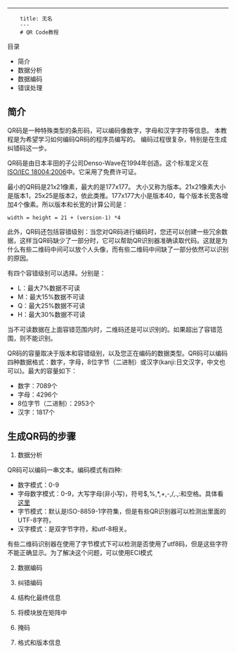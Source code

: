 ---
        title: 无名
        ---
        # QR Code教程


目录
- 简介
- 数据分析
- 数据编码
- 错误处理


## 简介

QR码是一种特殊类型的条形码，可以编码像数字，字母和汉字字符等信息。 本教程是为希望学习如何编码QR码的程序员编写的。 编码过程很复杂，特别是在生成纠错码这一步。 

QR码是由日本丰田的子公司Denso-Wave在1994年创造。这个标准定义在[ISO/IEC 18004:2006](https://www.iso.org/standard/43655.html)中。它采用了免费许可证。

最小的QR码是21x21像素，最大的是177x177。 大小又称为版本。21x21像素大小是版本1，25x25是版本2，依此类推。177x177大小是版本40，每个版本长宽各增加4个像素。所以版本和长宽的计算公司是：

```
width = height = 21 + (version-1) *4
```

此外，QR码还包括容错级别：当您对QR码进行编码时，您还可以创建一些冗余数据，这样当QR码缺少了一部分时，它可以帮助QR识别器准确读取代码。这就是为什么有些二维码中间可以放个人头像，而有些二维码中间缺了一部分依然可以识别的原因。

有四个容错级别可以选择。分别是：
- L：最大7%数据不可读
- M：最大15%数据不可读
- Q：最大25%数据不可读
- H：最大30%数据不可读

当不可读数据在上面容错范围内时，二维码还是可以识别的。如果超出了容错范围，则不能识别。

QR码的容量取决于版本和容错级别，以及您正在编码的数据类型。QR码可以编码四种数据格式：数字，字母，8位字节（二进制）或汉字(kanji:日文汉字，中文也可以)。最大的容量如下：

- 数字：7089个
- 字母：4296个
- 8位字节（二进制）：2953个
- 汉字：1817个

## 生成QR码的步骤

1. 数据分析

QR码可以编码一串文本。编码模式有四种:

- 数字模式：0-9
- 字母数字模式：0-9，大写字母(非小写)，符号$,%,*,+,-,/,.,:和空格。具体看[这里](https://www.thonky.com/qr-code-tutorial/alphanumeric-table)
- 字节模式：默认是ISO-8859-1字符集，但是有些QR识别器可以检测出里面的UTF-8字符。
- 汉字模式：是双字节字符，和utf-8相关。

有些二维码识别器在使用了字节模式下可以检测是否使用了utf8码，但是这些字符不能正确显示。为了解决这个问题，可以使用ECI模式

2. 数据编码

3. 纠错编码

4. 结构化最终信息

5. 将模块放在矩阵中

6. 掩码

7. 格式和版本信息















































